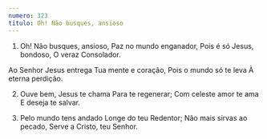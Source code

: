 ```yaml
---
numero: 323
titulo: Oh! Não busques, ansioso
---
```

1. Oh! Não busques, ansioso,
Paz no mundo enganador,
Pois é só Jesus, bondoso,
O veraz Consolador.

Ao Senhor Jesus entrega
Tua mente e coração,
Pois o mundo só te leva
À eterna perdição.

2. Ouve bem, Jesus te chama
Para te regenerar;
Com celeste amor te ama
E deseja te salvar.

3. Pelo mundo tens andado
Longe do teu Redentor;
Não mais sirvas ao pecado,
Serve a Cristo, teu Senhor.
